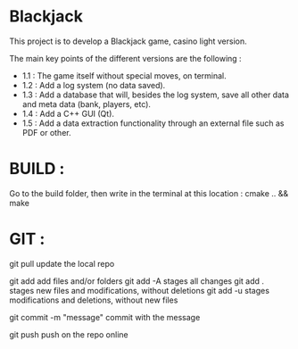 # Blackjack
This project is to develop a Blackjack game, casino light version.

The main key points of the different versions are the following :
  - 1.1 : The game itself without special moves, on terminal.
  - 1.2 : Add a log system (no data saved).
  - 1.3 : Add a database that will, besides the log system, save all other data and meta data (bank, players, etc).
  - 1.4 : Add a C++ GUI (Qt).
  - 1.5 : Add a data extraction functionality through an external file such as PDF or other.


# BUILD :
Go to the build folder, then write in the terminal at this location : cmake .. && make


# GIT :
git pull			update the local repo

git add			add files and/or folders
git add -A stages all changes
git add . stages new files and modifications, without deletions
git add -u stages modifications and deletions, without new files

git commit -m "message"	commit with the message

git push			push on the repo online
